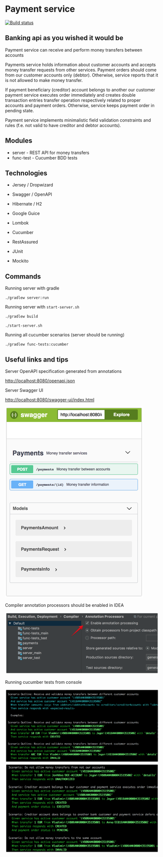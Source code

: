 # Payment service
[![Build status](https://travis-ci.org/rk13/payment-service.svg?branch=master)](https://travis-ci.org/rk13/payment-service)

## Banking api as you wished it would be

Payment service can receive and perform money transfers between accounts

Payments service holds information about customer accounts and accepts money transfer requests from other services.
Payment orders should come from our customer accounts only (debtor).
Otherwise, service reports that it is not allowed to make money transfer.

If payment beneficiary (creditor) account belongs to another our customer payment service executes order immediately 
and creates double transaction entries transfer operation respectively related to proper accounts and payment orders.
Otherwise, service keeps payment order in pending state.

Payment service implements minimalistic field validation constraints and rules
(f.e. not valid to have creditor and debtor accounts).

## Modules

* server - REST API for money transfers
* func-test - Cucumber BDD tests 

## Technologies

* Jersey / Dropwizard
* Swagger / OpenAPI
* Hibernate / H2
* Google Guice
* Lombok

* Cucumber
* RestAssured
* JUnit
* Mockito

## Commands

Running server with gradle
```
./gradlew server:run
```

Running server with `start-server.sh`
```
./gradlew build
```
```
./start-server.sh
```

Running all cucumber scenarios (server should be running)
```
./gradlew func-tests:cucumber
```

## Useful links and tips

Server OpenAPI specification generated from annotations

[http://localhost:8080/openapi.json](http://localhost:8080/openapi.json)

Server Swagger UI

[http://localhost:8080/swagger-ui/index.html](http://localhost:8080/swagger-ui/index.html)

![Server Swagger UI](swagger-ui.png?raw=true)

Compiler annotation processors should be enabled in IDEA

![Server Swagger UI](idea.png?raw=true)

Running cucumber tests from console

![Cucumber1](cucumber-1.png?raw=true)
![Cucumber2](cucumber-2.png?raw=true)

